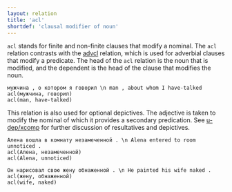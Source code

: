 ```yaml
---
layout: relation
title: 'acl'
shortdef: 'clausal modifier of noun'
---
```



`acl` stands for finite and non-finite clauses that modify a nominal.  The `acl` relation 
contrasts with the [advcl]() relation, which is used for adverbial clauses
that modify a predicate. The head of the `acl` relation is the noun
that is modified, and the dependent is the head of the clause that
modifies the noun.

~~~ sdparse
мужчина , о котором я говорил \n man , about whom I have-talked
acl(мужчина, говорил)
acl(man, have-talked)
~~~

This relation is also used for optional depictives.
The adjective is taken to modify the nominal of which it provides a secondary predication.
See [u-dep/xcomp]() for further discussion of resultatives and depictives.

~~~ sdparse
Алена вошла в комнату незамеченной . \n Alena entered to room unnoticed .
acl(Алена, незамеченной)
acl(Alena, unnoticed)
~~~

~~~ sdparse
Он нарисовал свою жену обнаженной . \n He painted his wife naked .
acl(жену, обнаженной)
acl(wife, naked)
~~~
<!-- Interlanguage links updated Út zář 29 18:41:03 CEST 2020 -->
